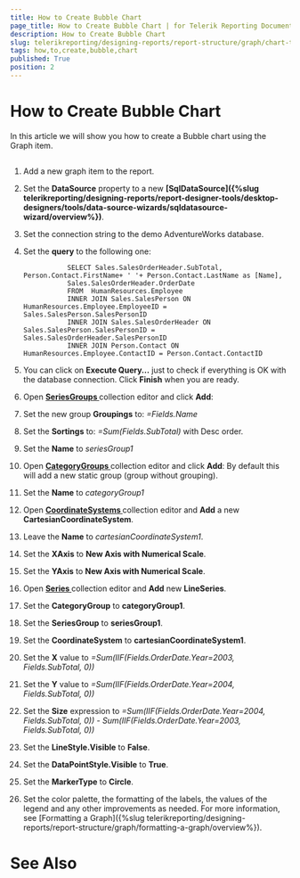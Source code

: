 ```yaml
---
title: How to Create Bubble Chart
page_title: How to Create Bubble Chart | for Telerik Reporting Documentation
description: How to Create Bubble Chart
slug: telerikreporting/designing-reports/report-structure/graph/chart-types/scatter-charts/how-to-create-bubble-chart
tags: how,to,create,bubble,chart
published: True
position: 2
---
```


# How to Create Bubble Chart



In this article we will show you how to create a Bubble chart using the Graph item.
      

## 

1. Add a new graph item to the report.

1. Set the __DataSource__ property to a new 
                  __[SqlDataSource]({%slug telerikreporting/designing-reports/report-designer-tools/desktop-designers/tools/data-source-wizards/sqldatasource-wizard/overview%})__.
                

1. Set the connection string to the demo AdventureWorks database.

1. Set the __query__ to the following one:
                

	
                  SELECT Sales.SalesOrderHeader.SubTotal, Person.Contact.FirstName+ ' '+ Person.Contact.LastName as [Name], 
                  Sales.SalesOrderHeader.OrderDate 
                  FROM  HumanResources.Employee
                  INNER JOIN Sales.SalesPerson ON HumanResources.Employee.EmployeeID = Sales.SalesPerson.SalesPersonID
                  INNER JOIN Sales.SalesOrderHeader ON Sales.SalesPerson.SalesPersonID = Sales.SalesOrderHeader.SalesPersonID
                  INNER JOIN Person.Contact ON HumanResources.Employee.ContactID = Person.Contact.ContactID
                



1. You can click on __Execute Query...__ just to check if everything is OK with the database connection.
                  Click __Finish__ when you are ready.
                

1. Open 
              __[
                  SeriesGroups
                ](dc4689b1-891a-4f6a-93c7-de089b0ffa5e#SeriesGroupHierarchy)__ collection editor and click __Add__:
            

1. Set the new group __Groupings__ to: *=Fields.Name*

1. Set the __Sortings__ to: *=Sum(Fields.SubTotal)* with Desc order.
                

1. Set the __Name__ to *seriesGroup1*

1. Open 
              __[
                  CategoryGroups
                ](dc4689b1-891a-4f6a-93c7-de089b0ffa5e#CategoryGroupHierarchy)__ collection editor and click __Add__:
            By default this will add a new static group (group without grouping).

1. Set the __Name__ to *categoryGroup1*

1. Open __[
                  CoordinateSystems
                ](585fe887-1319-49a5-a848-869286f7c432#CoordinateSystems)__ collection editor and __Add__ a new __CartesianCoordinateSystem__.
            

1. Leave the __Name__ to *cartesianCoordinateSystem1*.
                

1. Set the __XAxis__ to __New Axis with Numerical Scale__.
                

1. Set the __YAxis__ to __New Axis with Numerical Scale__.
                

1. Open __[
                  Series
                ](585fe887-1319-49a5-a848-869286f7c432#Series)__ collection editor and __Add__ new __LineSeries__.
            

1. Set the __CategoryGroup__ to __categoryGroup1__.
                

1. Set the __SeriesGroup__ to __seriesGroup1__.
                

1. Set the __CoordinateSystem__ to __cartesianCoordinateSystem1__.
                

1. Set the __X__ value to *=Sum(IIF(Fields.OrderDate.Year=2003, Fields.SubTotal, 0))*

1. Set the __Y__ value to *=Sum(IIF(Fields.OrderDate.Year=2004, Fields.SubTotal, 0))*

1. Set the __Size__ expression to *=Sum(IIF(Fields.OrderDate.Year=2004, Fields.SubTotal, 0)) - Sum(IIF(Fields.OrderDate.Year=2003, Fields.SubTotal, 0))*

1. Set the __LineStyle.Visible__ to __False__.
                

1. Set the __DataPointStyle.Visible__ to __True__.
                

1. Set the __MarkerType__ to __Circle__.
                

1. Set the color palette, the formatting of the labels, the values of the legend and any other improvements as needed.
            For more information, see [Formatting a Graph]({%slug telerikreporting/designing-reports/report-structure/graph/formatting-a-graph/overview%}).
            

# See Also

